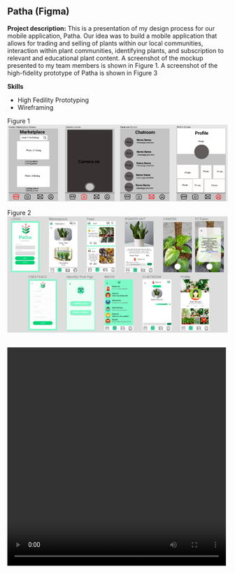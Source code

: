 ## Patha (Figma)

**Project description:** This is a presentation of my design process for our mobile application, Patha. Our idea was to 
build a mobile application that allows for trading and selling of plants within our local communities, interaction 
within plant communities, identifying plants, and subscription to relevant and educational plant content. A screenshot of the 
mockup presented to my team members is shown in Figure 1. A screenshot of the high-fidelity prototype of Patha is shown in Figure 3


**Skills**  
- High Fedility Prototyping 
- Wireframing

Figure 1
<br/>
<img src="images/PathaMockup.png?raw=true"/>
<br/>

Figure 2
<br/>
<img src="images/PathaPrototype.png?raw=true"/>
<br/>

<br/>
<video width="500px" height="500px" 
        controls="controls"/> 
          
        <source src="images/PathaVideo.mov" 
            type="video/mov"> 
    </video> 
 <br/>
